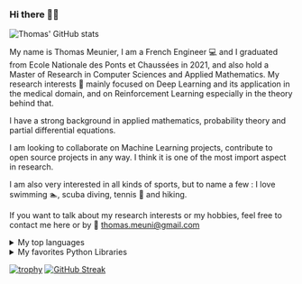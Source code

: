 ### Hi there 🙋‍♂️

![Thomas' GitHub stats](https://github-readme-stats.vercel.app/api?username=thomasmeunierr&show_icons=true&theme=radical)


My name is Thomas Meunier, I am a French Engineer :computer: and I graduated from Ecole Nationale des Ponts et Chaussées in 2021, and also hold a Master of Research in Computer Sciences and Applied Mathematics. 
My research interests 👀 mainly focused on Deep Learning and its application in the medical domain, and on Reinforcement Learning especially in the theory behind that.

I have a strong background in applied mathematics, probability theory and partial differential equations.

I am looking to collaborate on Machine Learning projects, contribute to open source projects in any way. I think it is one of the most import aspect in research.

I am also very interested in all kinds of sports, but to name a few : I love swimming :swimmer:, scuba diving, tennis :tennis: and hiking.

If you want to talk about my research interests or my hobbies, feel free to contact me here or by :e-mail: thomas.meuni@gmail.com

<details>
<summary>My top languages</summary>

| Rank | Languages |
|-----:|-----------|
|     1| Python|
|     2| C++    |
|     3| SQL       |
  
</details>

<details>
<summary>My favorites Python Libraries </summary>

| Rank | Languages |
|-----:|-----------|
|     1| Pytorch|
|     2| Scikit Learn    |
|     3| Tensorflow       |
|     4| Numpy, Scipy, Matplotlib, Statsmodel, SymPy, Seaborn, etc.      |
  
</details>

[![trophy](https://github-profile-trophy.vercel.app/?username=thomasmeunierr&theme=dark_lover&no-bg=true)](https://github.com/ryo-ma/github-profile-trophy)
[![GitHub Streak](https://github-readme-streak-stats.herokuapp.com/?user=thomasmeunierr&theme=dark)](https://git.io/streak-stats)

